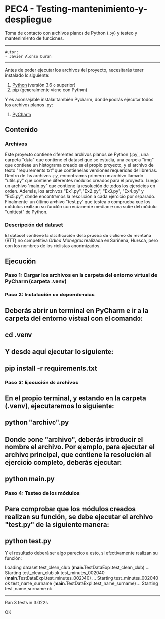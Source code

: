 # PEC4 - Testing-mantenimiento-y-despliegue
Toma de contacto con archivos planos de Python (.py) y testeo y mantenimiento de funciones.

---
    Autor:
    - Javier Alonso Duran
---

Antes de poder ejecutar los archivos del proyecto, necesitarás tener instalado lo siguiente:

1. [Python](https://www.python.org/downloads/) (versión 3.6 o superior)
2. [pip](https://pip.pypa.io/en/stable/installation/) (generalmente viene con Python)

Y es aconsejable instalar también Pycharm, donde podrás ejecutar todos los archivos planos .py:
1. [PyCharm](https://www.jetbrains.com/help/pycharm/installation-guide.html#toolbox)

## Contenido

### Archivos

Este proyecto contiene diferentes archivos planos de Python (.py), una carpeta "data" que contiene el dataset que se estudia, una carpeta "img" que contiene un histograma creado en el propio proyecto, y el archivo de texto "requirements.txt" que contiene las versiones requeridas de librerías. Dentro de los archivos .py, encontramos primero un archivo llamado "utils.py" que contiene diferentes módulos creados para el proyecto. Luego un archivo "main.py" que contiene la resolución de todos los ejercicios en orden. Además, los archivos "Ex1.py", "Ex2.py", "Ex3.py", "Ex4.py" y "Ex5.py", donde encontramos la resolución a cada ejercicio por separado. Finalmente, un último archivo "test.py" que testea o comprueba que los módulos realizan su función correctamente mediante una suite del módulo "unittest" de Python.

### Descripción del dataset

El dataset contiene la clasificación de la prueba de ciclismo de montaña (BTT) no competitiva *Orbea Monegros* realizada en Sariñena, Huesca, pero con los nombres de los ciclistas anonimizados.

## Ejecución

### Paso 1: Cargar los archivos en la carpeta del entorno virtual de PyCharm (carpeta .venv)

### Paso 2: Instalación de dependencias

Deberás abrir un terminal en PyCharm e ir a la carpeta del entorno vistual con el comando:
---
cd .venv
---
Y desde aquí ejecutar lo siguiente:
---
pip install -r requirements.txt
---
### Paso 3: Ejecución de archivos

En el propio terminal, y estando en la carpeta (.venv), ejecutaremos lo siguiente:
---
python "archivo".py
---
Donde pone "archivo", deberás introducir el nombre el archivo. Por ejemplo, para ejecutar el archivo principal, que contiene la resolución al ejercicio completo, deberás ejecutar:
---
python main.py
---
### Paso 4: Testeo de los módulos

Para comprobar que los módulos creados realizan su función, se debe ejecutar el archivo "test.py" de la siguiente manera:
---
python test.py
---
Y el resultado deberá ser algo parecido a esto, si efectivamente realizan su función:

Loading dataset
test_clean_club (__main__.TestDataExpl.test_clean_club) ... Starting test_clean_club
ok
test_minutes_002040 (__main__.TestDataExpl.test_minutes_002040) ... Starting test_minutes_002040
ok
test_name_surname (__main__.TestDataExpl.test_name_surname) ... Starting test_name_surname
ok

----------------------------------------------------------------------
Ran 3 tests in 3.022s

OK

